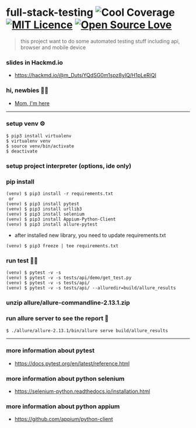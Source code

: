 # full-stack-testing ![Cool Coverage](https://img.shields.io/badge/coverage-94.87%25-red) [![MIT Licence](https://badges.frapsoft.com/os/mit/mit.svg?v=103)](https://opensource.org/licenses/mit-license.php) [![Open Source Love](https://badges.frapsoft.com/os/v1/open-source.svg?v=103)](https://github.com/ellerbrock/open-source-badges/)
> this project want to do some automated testing stuff including api, browser and mobile device

### slides in Hackmd.io
* https://hackmd.io/@m_DutsiYQdSG0m1spz8yIQ/H1pLeRiQI

### hi, newbies 💂🏻
* [Mom, I'm here](doc/Newbie.md)

- - -

### setup venv ⚙️
```
$ pip3 install virtualenv
$ virtualenv venv
$ source venv/bin/activate
$ deactivate
```

### setup project interpreter (options, ide only)

### pip install
```
(venv) $ pip3 install -r requirements.txt
 or
(venv) $ pip3 install pytest
(venv) $ pip3 install urllib3
(venv) $ pip3 install selenium
(venv) $ pip3 install Appium-Python-Client
(venv) $ pip3 install allure-pytest
```
* after installed new library, you need to update requirements.txt
```
(venv) $ pip3 freeze | tee requirements.txt
```

### run test 🧙‍♂️
```
(venv) $ pytest -v -s
(venv) $ pytest -v -s tests/api/demo/get_test.py
(venv) $ pytest -v -s tests/api/
(venv) $ pytest -v -s tests/api/ --alluredir=build/allure_results
```

### unzip allure/allure-commandline-2.13.1.zip

### run allure server to see the report 👀
```
$ ./allure/allure-2.13.1/bin/allure serve build/allure_results
```

- - -

### more information about pytest
* https://docs.pytest.org/en/latest/reference.html

### more information about python selenium
* https://selenium-python.readthedocs.io/installation.html

### more information about python appium
* https://github.com/appium/python-client
